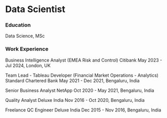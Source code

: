 # Data Scientist

### Education
Data Science, MSc

### Work Experience

Business Intelligence Analyst (EMEA Risk and Control)
Citibank May 2023 - Jul 2024, London, UK


Team Lead - Tableau Developer (Financial Market Operations - Analytics)
Standard Chartered Bank May 2021 - Dec 2021, Bengaluru, India


Senior Business Analyst
NetApp Oct 2020 - May 2021, Bengaluru, India



Quality Analyst
Deluxe India Nov 2016 - Oct 2020, Bengaluru, India



Freelance QC Engineer
Deluxe India Dec 2015 - Nov 2016, Bengaluru, India
